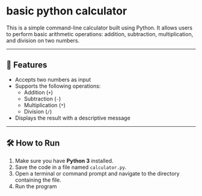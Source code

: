 # basic python calculator

This is a simple command-line calculator built using Python. It allows users to perform basic arithmetic operations: addition, subtraction, multiplication, and division on two numbers.

---

## 🧮 Features

- Accepts two numbers as input
- Supports the following operations:
  - Addition (`+`)
  - Subtraction (`-`)
  - Multiplication (`*`)
  - Division (`/`)
- Displays the result with a descriptive message

---

## 🛠️ How to Run

1. Make sure you have **Python 3** installed.
2. Save the code in a file named `calculator.py`.
3. Open a terminal or command prompt and navigate to the directory containing the file.
4. Run the program
